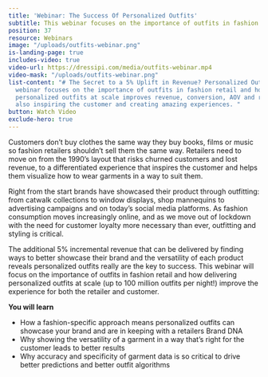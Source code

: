 ```yaml
---
title: 'Webinar: The Success Of Personalized Outfits'
subtitle: This webinar focuses on the importance of outfits in fashion retail and how delivering personalized outfits at scale improves revenue, conversion, AOV and retention whilst also inspiring the customer and creating amazing experiences.
position: 37
resource: Webinars
image: "/uploads/outfits-webinar.png"
is-landing-page: true
includes-video: true
video-url: https://dressipi.com/media/outfits-webinar.mp4
video-mask: "/uploads/outfits-webinar.png"
list-content: "# The Secret to a 5% Uplift in Revenue? Personalized Outfits\n\nThis
  webinar focuses on the importance of outfits in fashion retail and how delivering
  personalized outfits at scale improves revenue, conversion, AOV and retention whilst
  also inspiring the customer and creating amazing experiences. "
button: Watch Video
exclude-hero: true
---
```


Customers don’t buy clothes the same way they buy books, films or music so fashion retailers shouldn’t sell them the same way. Retailers need to move on from the 1990’s layout that risks churned customers and lost revenue, to a differentiated experience that inspires the customer and helps them visualize how to wear garments in a way to suit them. 

Right from the start brands have showcased their product through outfitting: from catwalk collections to window displays, shop mannequins to advertising campaigns and on today’s social media platforms. As fashion consumption moves increasingly online, and as we move out of lockdown with the need for customer loyalty more necessary than ever, outfitting and styling is critical. 

The additional 5% incremental revenue that can be delivered by finding ways to better showcase their brand and the versatility of each product reveals personalized outfits really are the key to success. This webinar will focus on the importance of outfits in fashion retail and how delivering personalized outfits at scale (up to 100 million outfits per night!) improve the experience for both the retailer and customer.

<p style="font-weight: bold; width: 100%">You will learn</p>

- How a fashion-specific approach means personalized outfits can showcase your brand and are in keeping with a retailers Brand DNA
- Why showing the versatility of a garment in a way that’s right for the customer leads to better results
- Why accuracy and specificity of garment data is so critical to drive better predictions and better outfit algorithms
